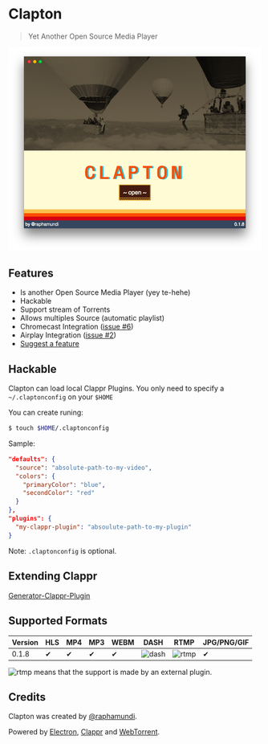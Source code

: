 # Clapton

> Yet Another Open Source Media Player

![Example](assets/images/clapton.png)

## Features

- Is another Open Source Media Player (yey te-hehe)
- Hackable
- Support stream of Torrents
- Allows multiples Source (automatic playlist)
- Chromecast Integration ([issue #6](https://github.com/raphamorim/clapton/issues/6))
- Airplay Integration ([issue #2](https://github.com/raphamorim/clapton/issues/6))
- [Suggest a feature](https://github.com/raphamorim/clapton/issues/new)

## Hackable

Clapton can load local Clappr Plugins. You only need to specify a `~/.claptonconfig` on your `$HOME`

You can create runing:

```bash
$ touch $HOME/.claptonconfig
```
Sample:

```json
"defaults": {
  "source": "absolute-path-to-my-video",
  "colors": {
    "primaryColor": "blue",
    "secondColor": "red"
  }
},
"plugins": {
  "my-clappr-plugin": "absoulute-path-to-my-plugin"
}
```

Note: `.claptonconfig` is optional.

## Extending Clappr

[Generator-Clappr-Plugin](https://github.com/clappr/generator-clappr-plugin)

## Supported Formats

Version       |HLS|MP4|MP3|WEBM| DASH | RTMP | JPG/PNG/GIF |
-------------|---|---|---|----|------|------|-------------|
 0.1.8 | ✔ | ✔ | ✔ |  ✔ | ![dash](http://flv.io/external3.png) | ![rtmp](http://flv.io/external3.png) | ✔

![rtmp](http://flv.io/external3.png) means that the support is made by an external plugin.

## Credits

Clapton was created by [@raphamundi](https://twitter.com/raphamundi).

Powered by [Electron](https://github.com/electron/electron), [Clappr](github.com/clappr/clappr) and [WebTorrent](https://github.com/webtorrent/webtorrent).

